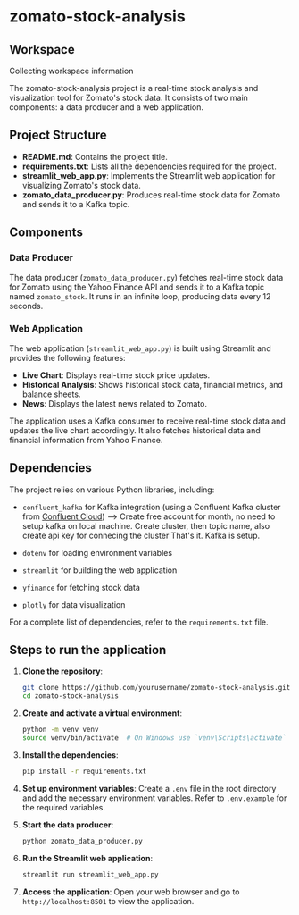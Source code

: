 # zomato-stock-analysis

## Workspace

Collecting workspace information

The zomato-stock-analysis project is a real-time stock analysis and visualization tool for Zomato's stock data. It consists of two main components: a data producer and a web application.

## Project Structure

- **README.md**: Contains the project title.
- **requirements.txt**: Lists all the dependencies required for the project.
- **streamlit_web_app.py**: Implements the Streamlit web application for visualizing Zomato's stock data.
- **zomato_data_producer.py**: Produces real-time stock data for Zomato and sends it to a Kafka topic.

## Components

### Data Producer

The data producer (`zomato_data_producer.py`) fetches real-time stock data for Zomato using the Yahoo Finance API and sends it to a Kafka topic named `zomato_stock`. It runs in an infinite loop, producing data every 12 seconds.

### Web Application

The web application (`streamlit_web_app.py`) is built using Streamlit and provides the following features:

- **Live Chart**: Displays real-time stock price updates.
- **Historical Analysis**: Shows historical stock data, financial metrics, and balance sheets.
- **News**: Displays the latest news related to Zomato.

The application uses a Kafka consumer to receive real-time stock data and updates the live chart accordingly. It also fetches historical data and financial information from Yahoo Finance.

## Dependencies

The project relies on various Python libraries, including:
- `confluent_kafka` for Kafka integration (using a Confluent Kafka cluster from [Confluent Cloud](https://login.confluent.io/)) --> Create free account for month, no need to setup kafka on local machine. Create cluster, then topic name, also create api key for connecing the cluster
That's it. Kafka is setup.

- `dotenv` for loading environment variables
- `streamlit` for building the web application
- `yfinance` for fetching stock data
- `plotly` for data visualization

For a complete list of dependencies, refer to the `requirements.txt` file.

## Steps to run the application

1. **Clone the repository**:
    ```sh
    git clone https://github.com/yourusername/zomato-stock-analysis.git
    cd zomato-stock-analysis
    ```

2. **Create and activate a virtual environment**:
    ```sh
    python -m venv venv
    source venv/bin/activate  # On Windows use `venv\Scripts\activate`
    ```

3. **Install the dependencies**:
    ```sh
    pip install -r requirements.txt
    ```

4. **Set up environment variables**:
    Create a `.env` file in the root directory and add the necessary environment variables. Refer to `.env.example` for the required variables.

5. **Start the data producer**:
    ```sh
    python zomato_data_producer.py
    ```

6. **Run the Streamlit web application**:
    ```sh
    streamlit run streamlit_web_app.py
    ```

7. **Access the application**:
    Open your web browser and go to `http://localhost:8501` to view the application.